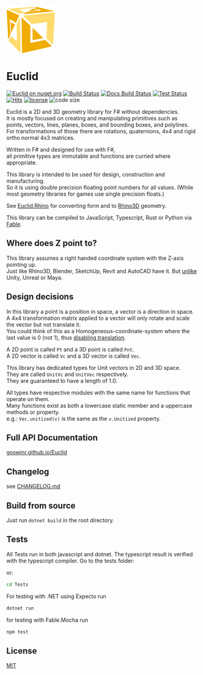 

![Logo](https://raw.githubusercontent.com/goswinr/Euclid/main/Docs/img/logo128.png)

# Euclid


[![Euclid on nuget.org](https://img.shields.io/nuget/v/Euclid)](https://www.nuget.org/packages/Euclid/)
[![Build Status](https://github.com/goswinr/Euclid/actions/workflows/build.yml/badge.svg)](https://github.com/goswinr/Euclid/actions/workflows/build.yml)
[![Docs Build Status](https://github.com/goswinr/Euclid/actions/workflows/docs.yml/badge.svg)](https://github.com/goswinr/Euclid/actions/workflows/docs.yml)
[![Test Status](https://github.com/goswinr/Euclid/actions/workflows/test.yml/badge.svg)](https://github.com/goswinr/Euclid/actions/workflows/test.yml)
[![Hits](https://hits.seeyoufarm.com/api/count/incr/badge.svg?url=https%3A%2F%2Fgithub.com%2Fgoswinr%2FEuclid&count_bg=%2379C83D&title_bg=%23555555&icon=github.svg&icon_color=%23E7E7E7&title=hits&edge_flat=false)](https://hits.seeyoufarm.com)
[![license](https://img.shields.io/github/license/goswinr/Euclid)](LICENSE.md)
![code size](https://img.shields.io/github/languages/code-size/goswinr/Euclid.svg)


Euclid is a 2D and 3D geometry library for F# without dependencies.<br>
It is mostly focused on creating and manipulating primitives such as<br>
points, vectors, lines, planes, boxes, and bounding boxes, and polylines.<br>
For transformations of those there are rotations, quaternions, 4x4 and rigid ortho normal 4x3 matrices.

Written in F# and designed for use with F#, <br>
all primitive types are immutable and functions are curried where appropriate.<br>

This library is intended to be used for design, construction and manufacturing.<br>
So it is using double precision floating point numbers for all values. (While most geometry libraries for games use single precision floats.)

See [Euclid.Rhino](https://github.com/goswinr/Euclid.Rhino) for converting form and to [Rhino3D](https://www.rhino3d.com/) geometry.

This library can be compiled to JavaScript, Typescript, Rust or Python via [Fable](https://fable.io/).

## Where does Z point to?

This library assumes a right handed coordinate system with the Z-axis pointing up.<br>
Just like Rhino3D, Blender, SketchUp, Revit and AutoCAD have it. But [unlike](https://bsky.app/profile/freya.bsky.social/post/3lat5r6hlck25) Unity, Unreal or Maya.


## Design decisions

In this library a point is a position in space, a vector is a direction in space.<br>
A 4x4 transformation matrix applied to a vector will only rotate and scale the vector but not translate it.<br>
You could think of this as a Homogeneous-coordinate-system where the last value is 0 (not 1), thus [disabling translation](https://www.youtube.com/watch?v=o-xwmTODTUI&t=216s).

A 2D point is called `Pt` and a 3D point is called `Pnt`.<br>
A 2D vector is called `Vc` and a 3D vector is called `Vec`.<br>

This library has dedicated types for Unit vectors in 2D and 3D space.<br>
They are called `UnitVc` and `UnitVec` respectively.<br>
They are guaranteed to have a length of 1.0.

All types have respective modules with the same name for functions that operate on them.<br>
Many functions exist as both a lowercase static member and a uppercase methods or property.<br>
e.g.: `Vec.unitized(v)` is the same as the `v.Unitized` property.<br>

## Full API Documentation

[goswinr.github.io/Euclid](https://goswinr.github.io/Euclid/reference/euclid.html)

## Changelog
see [CHANGELOG.md](https://github.com/goswinr/Euclid/blob/main/CHANGELOG.md)

## Build from source
Just run `dotnet build` in the root directory.


## Tests
All Tests run in both javascript and dotnet.
The typescript result is verified with the typescript compiler.
Go to the tests folder:

or:

```bash
cd Tests
```

For testing with .NET using Expecto run

```bash
dotnet run
```

for testing with Fable.Mocha run

```bash
npm test
```

## License
[MIT](https://github.com/goswinr/Euclid/blob/main/LICENSE.md)

